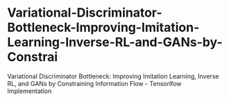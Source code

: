 # Variational-Discriminator-Bottleneck-Improving-Imitation-Learning-Inverse-RL-and-GANs-by-Constrai
Variational Discriminator Bottleneck: Improving Imitation Learning, Inverse RL, and GANs by Constraining Information Flow - Tensorlfow Implementation
